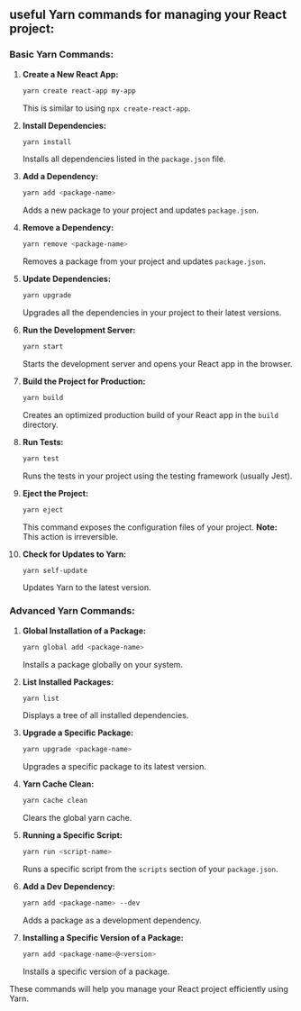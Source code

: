 ## useful Yarn commands for managing your React project:

### Basic Yarn Commands:

1. **Create a New React App:**
   ```bash
   yarn create react-app my-app
   ```
   This is similar to using `npx create-react-app`.

2. **Install Dependencies:**
   ```bash
   yarn install
   ```
   Installs all dependencies listed in the `package.json` file.

3. **Add a Dependency:**
   ```bash
   yarn add <package-name>
   ```
   Adds a new package to your project and updates `package.json`.

4. **Remove a Dependency:**
   ```bash
   yarn remove <package-name>
   ```
   Removes a package from your project and updates `package.json`.

5. **Update Dependencies:**
   ```bash
   yarn upgrade
   ```
   Upgrades all the dependencies in your project to their latest versions.

6. **Run the Development Server:**
   ```bash
   yarn start
   ```
   Starts the development server and opens your React app in the browser.

7. **Build the Project for Production:**
   ```bash
   yarn build
   ```
   Creates an optimized production build of your React app in the `build` directory.

8. **Run Tests:**
   ```bash
   yarn test
   ```
   Runs the tests in your project using the testing framework (usually Jest).

9. **Eject the Project:**
   ```bash
   yarn eject
   ```
   This command exposes the configuration files of your project. **Note:** This action is irreversible.

10. **Check for Updates to Yarn:**
    ```bash
    yarn self-update
    ```
    Updates Yarn to the latest version.

### Advanced Yarn Commands:

1. **Global Installation of a Package:**
   ```bash
   yarn global add <package-name>
   ```
   Installs a package globally on your system.

2. **List Installed Packages:**
   ```bash
   yarn list
   ```
   Displays a tree of all installed dependencies.

3. **Upgrade a Specific Package:**
   ```bash
   yarn upgrade <package-name>
   ```
   Upgrades a specific package to its latest version.

4. **Yarn Cache Clean:**
   ```bash
   yarn cache clean
   ```
   Clears the global yarn cache.

5. **Running a Specific Script:**
   ```bash
   yarn run <script-name>
   ```
   Runs a specific script from the `scripts` section of your `package.json`.

6. **Add a Dev Dependency:**
   ```bash
   yarn add <package-name> --dev
   ```
   Adds a package as a development dependency.

7. **Installing a Specific Version of a Package:**
   ```bash
   yarn add <package-name>@<version>
   ```
   Installs a specific version of a package.

These commands will help you manage your React project efficiently using Yarn.
